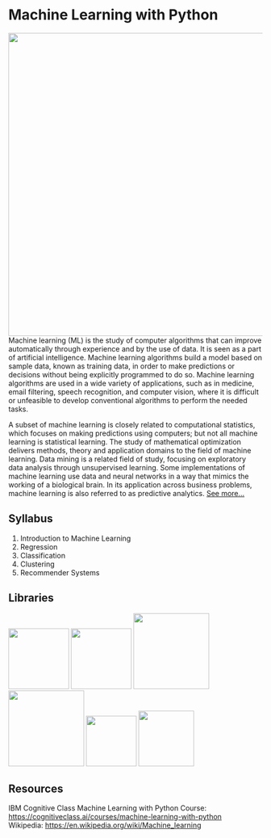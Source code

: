 # Machine Learning with Python
<img src="https://user-images.githubusercontent.com/85934122/155790142-845eec28-0cba-4ef4-9442-59ba960986ff.png" width="600">
Machine learning (ML) is the study of computer algorithms that can improve automatically through experience and by the use of data. It is seen as a part of artificial intelligence. Machine learning algorithms build a model based on sample data, known as training data, in order to make predictions or decisions without being explicitly programmed to do so. Machine learning algorithms are used in a wide variety of applications, such as in medicine, email filtering, speech recognition, and computer vision, where it is difficult or unfeasible to develop conventional algorithms to perform the needed tasks.

A subset of machine learning is closely related to computational statistics, which focuses on making predictions using computers; but not all machine learning is statistical learning. The study of mathematical optimization delivers methods, theory and application domains to the field of machine learning. Data mining is a related field of study, focusing on exploratory data analysis through unsupervised learning. Some implementations of machine learning use data and neural networks in a way that mimics the working of a biological brain. In its application across business problems, machine learning is also referred to as predictive analytics.
<a href="https://en.wikipedia.org/wiki/Machine_learning" target="_blank">See more...</a><br>

## Syllabus
1) Introduction to Machine Learning
2) Regression
3) Classification
4) Clustering
5) Recommender Systems

## Libraries
<img src="https://user-images.githubusercontent.com/85934122/153268295-0105f8a4-7491-437e-b566-3f4ecbd113c8.png" width="120">     <img src="https://user-images.githubusercontent.com/85934122/153270262-1b5beb83-3cba-4008-92b1-dac9ed972017.png"  width="120"> <img src="https://user-images.githubusercontent.com/85934122/153312799-4e364e21-f293-44d5-ae28-e3bba69f9042.png" width="150"> <img src="https://user-images.githubusercontent.com/85934122/153312984-20169f9d-9cd5-4511-ba4a-5968ce522af8.png" width="150">  <img src="https://user-images.githubusercontent.com/85934122/153314028-15b7229a-3f6f-404d-809c-eb98ed325d74.png" width="100"> 
<img src="https://user-images.githubusercontent.com/85934122/155852027-f37761c7-cb22-4cd3-915f-cbffacd699fc.png" width="110">


## Resources

IBM Cognitive Class Machine Learning with Python Course: https://cognitiveclass.ai/courses/machine-learning-with-python<br>
Wikipedia: https://en.wikipedia.org/wiki/Machine_learning
